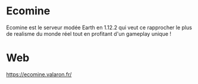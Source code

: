 # Ecomine
Ecomine est le serveur modée Earth en 1.12.2 qui veut ce rapprocher le plus de realisme du monde réel tout en profitant d'un gameplay unique ! 

# Web 

https://ecomine.valaron.fr/
